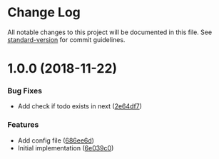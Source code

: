# Change Log

All notable changes to this project will be documented in this file. See [standard-version](https://github.com/conventional-changelog/standard-version) for commit guidelines.

<a name="1.0.0"></a>
# 1.0.0 (2018-11-22)


### Bug Fixes

* Add check if todo exists in next ([2e64df7](https://github.com/relekang/todo/commit/2e64df7))


### Features

* Add config file ([686ee6d](https://github.com/relekang/todo/commit/686ee6d))
* Initial implementation ([6e039c0](https://github.com/relekang/todo/commit/6e039c0))
